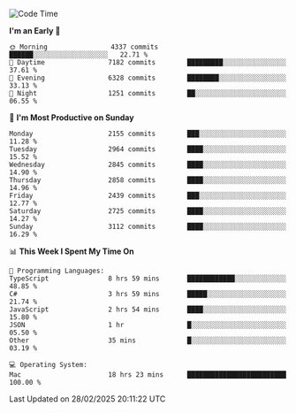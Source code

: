<!--START_SECTION:waka-->
![Code Time](http://img.shields.io/badge/Code%20Time-4%2C866%20hrs%2013%20mins-blue)

**I'm an Early 🐤** 

```text
🌞 Morning                4337 commits        ██████░░░░░░░░░░░░░░░░░░░   22.71 % 
🌆 Daytime                7182 commits        █████████░░░░░░░░░░░░░░░░   37.61 % 
🌃 Evening                6328 commits        ████████░░░░░░░░░░░░░░░░░   33.13 % 
🌙 Night                  1251 commits        ██░░░░░░░░░░░░░░░░░░░░░░░   06.55 % 
```
📅 **I'm Most Productive on Sunday** 

```text
Monday                   2155 commits        ███░░░░░░░░░░░░░░░░░░░░░░   11.28 % 
Tuesday                  2964 commits        ████░░░░░░░░░░░░░░░░░░░░░   15.52 % 
Wednesday                2845 commits        ████░░░░░░░░░░░░░░░░░░░░░   14.90 % 
Thursday                 2858 commits        ████░░░░░░░░░░░░░░░░░░░░░   14.96 % 
Friday                   2439 commits        ███░░░░░░░░░░░░░░░░░░░░░░   12.77 % 
Saturday                 2725 commits        ████░░░░░░░░░░░░░░░░░░░░░   14.27 % 
Sunday                   3112 commits        ████░░░░░░░░░░░░░░░░░░░░░   16.29 % 
```


📊 **This Week I Spent My Time On** 

```text
💬 Programming Languages: 
TypeScript               8 hrs 59 mins       ████████████░░░░░░░░░░░░░   48.85 % 
C#                       3 hrs 59 mins       █████░░░░░░░░░░░░░░░░░░░░   21.74 % 
JavaScript               2 hrs 54 mins       ████░░░░░░░░░░░░░░░░░░░░░   15.80 % 
JSON                     1 hr                █░░░░░░░░░░░░░░░░░░░░░░░░   05.50 % 
Other                    35 mins             █░░░░░░░░░░░░░░░░░░░░░░░░   03.19 % 

💻 Operating System: 
Mac                      18 hrs 23 mins      █████████████████████████   100.00 % 
```


 Last Updated on 28/02/2025 20:11:22 UTC
<!--END_SECTION:waka-->
